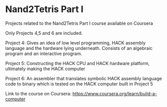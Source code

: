 # Nand2Tetris Part I
Projects related to the Nand2Tetris Part I course available on Coursera

Only Projects 4,5 and 6 are included.

Project 4: Gives an idea of low level programming, HACK assembly language and the hardware lying underneath.
           Consists of an algebraic program and an interactive program.

Project 5: Constructing the HACK CPU and HACK hardware platform, ultimately making the HACK computer

Project 6: An assembler that translates symbolic HACK assembly language code to binary which is tested on the HACK computer built in Project 5

Link to the course on Coursera: https://www.coursera.org/learn/build-a-computer
